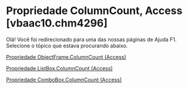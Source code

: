 
# Propriedade ColumnCount, Access [vbaac10.chm4296]

Olá! Você foi redirecionado para uma das nossas páginas de Ajuda F1. Selecione o tópico que estava procurando abaixo.

[Propriedade ObjectFrame.ColumnCount (Access)](http://msdn.microsoft.com/library/be9b3121-e9ea-eb78-5165-0a9d5f209b32%28Office.15%29.aspx)

[Propriedade ListBox.ColumnCount (Access)](http://msdn.microsoft.com/library/a1712119-2afe-f389-ff68-ed6aa1f7dde4%28Office.15%29.aspx)

[Propriedade ComboBox.ColumnCount (Access)](http://msdn.microsoft.com/library/76db2415-ee22-89c6-6753-f20d636d41f8%28Office.15%29.aspx)
